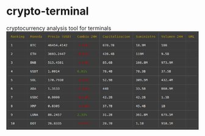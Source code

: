 # crypto-terminal
cryptocurrency analysis tool for terminals
![screenshot](https://raw.githubusercontent.com/ManuelMaciel/crypto-terminal/main/assets/ss.png)
